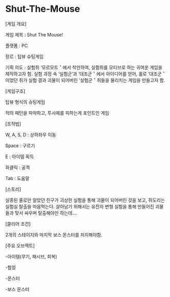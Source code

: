 # Shut-The-Mouse

[게임 개요]

게임 제목 : Shut The Mouse!

플랫폼 : PC

장르 : 탑뷰 슈팅게임

기획 의도 : 실험쥐 ‘모르모트＇에서 착안하여, 실험쥐를 모티브로 하는 귀여운 게임을 제작하고자 함. 실험 과정 속 ‘실험군‘과 ‘대조군＇에서 아이디어를 얻어, 홀로 ‘대조군＇이었던 쥐가 실험 결과 괴물이 되어버린 ‘실험군＇쥐들을 물리치는 게임을 만들고자 함.

[게임구조]

탑뷰 형식의 슈팅게임

적의 패턴을 파악하고, 투사체를 피하는게 포인트인 게임

[조작법]

W, A, S, D : 상하좌우 이동

Space : 구르기

E : 아이템 획득

좌클릭 : 공격

Tab : 도움말

[스토리]

실종된 줄로만 알았던 친구가 괴상한 실험을 통해 괴물이 되어버린 것을 보고, 쥐도리는 실험실 탈출을 마음먹는다. 살아남기 위해서는 유전자 변형 실험을 통해 만들어진 괴물들과 맞서 싸우며 탈출해야만 하는데….

[클리어 조건]

 2개의 스테이지와 마지막 보스 몬스터를 처지해야함.

[주요 오브젝트]

-아이템(무기, 패시브, 회복)

-함정

-몬스터

-보스 몬스터
